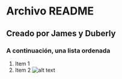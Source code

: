 # Archivo README
## Creado por James y Duberly
### A continuación, una lista ordenada
1. Item 1
2. Item 2
![alt text](https://github.com/Duberly-Camacho/colaborativo/tree/james/img/imagen-nivel.2.jpg "Imagen de prueba")